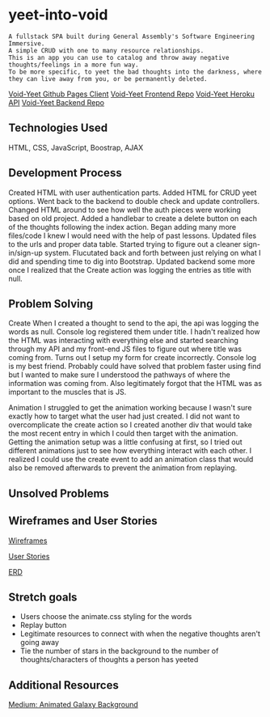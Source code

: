 # yeet-into-void
    A fullstack SPA built during General Assembly's Software Engineering Immersive.
    A simple CRUD with one to many resource relationships.
    This is an app you can use to catalog and throw away negative thoughts/feelings in a more fun way.
    To be more specific, to yeet the bad thoughts into the darkness, where they can live away from you, or be permanently deleted.

[Void-Yeet Github Pages Client](https://kimdolion.github.io/void-yeet-client/)
[Void-Yeet Frontend Repo](https://github.com/kimdolion/void-yeet-client)
[Void-Yeet Heroku API](https://void-yeet.herokuapp.com)
[Void-Yeet Backend Repo](https://github.com/kimdolion/void-yeet-backend)


## Technologies Used
HTML, CSS, JavaScript, Boostrap, AJAX

## Development Process
Created HTML with user authentication parts.
Added HTML for CRUD yeet options.
Went back to the backend to double check and update controllers.
Changed HTML around to see how well the auth pieces were working based on old project.
Added a handlebar to create a delete button on each of the thoughts following the index action.
Began adding many more files/code I knew I would need with the help of past lessons.
Updated files to the urls and proper data table.
Started trying to figure out a cleaner sign-in/sign-up system. Flucutated back and forth between just relying on what I did and spending time to dig into Bootstrap.
Updated backend some more once I realized that the Create action was logging the entries as title with null.

## Problem Solving
Create
  When I created a thought to send to the api, the api was logging the words as null. Console log registered them under title. I hadn't realized how the HTML was interacting with everything else and started searching through my API and my front-end JS files to figure out where title was coming from. Turns out I setup my form for create incorrectly. Console log is my best friend. Probably could have solved that problem faster using find but I wanted to make sure I understood the pathways of where the information was coming from. Also legitimately forgot that the HTML was as important to the muscles that is JS.

Animation
  I struggled to get the animation working because I wasn't sure exactly how to target what the user had just created. I did not want to overcomplicate the create action so I created another div that would take the most recent entry in which I could then target with the animation. Getting the animation setup was a little confusing at first, so I tried out different animations just to see how everything interact with each other. I realized I could use the create event to add an animation class that would also be removed afterwards to prevent the animation from replaying.


## Unsolved Problems


## Wireframes and User Stories
[Wireframes](https://docs.google.com/document/d/1KwBhRLp_6zkn_2rRmb9peL4R21ZophPq4RHJ0sfLhYY/edit?usp=sharing)

[User Stories](https://docs.google.com/document/d/1mT_4jPHt9VJXNKliIf85UhxIWa60qeKjdIjKgMj0N6c/edit?usp=sharing)

[ERD](https://docs.google.com/document/d/1GELci8kxVrlS7039vx3CMMipWjQ_RotPNJauMfnQScE/edit?usp=sharing)

## Stretch goals
- Users choose the animate.css styling for the words
- Replay button
- Legitimate resources to connect with when the negative thoughts aren't going away
- Tie the number of stars in the background to the number of thoughts/characters of thoughts a person has yeeted

## Additional Resources
[Medium: Animated Galaxy Background](https://medium.com/@jensaxena/css-tutorial-animated-geometric-galaxy-background-ad3835c36ce1)
